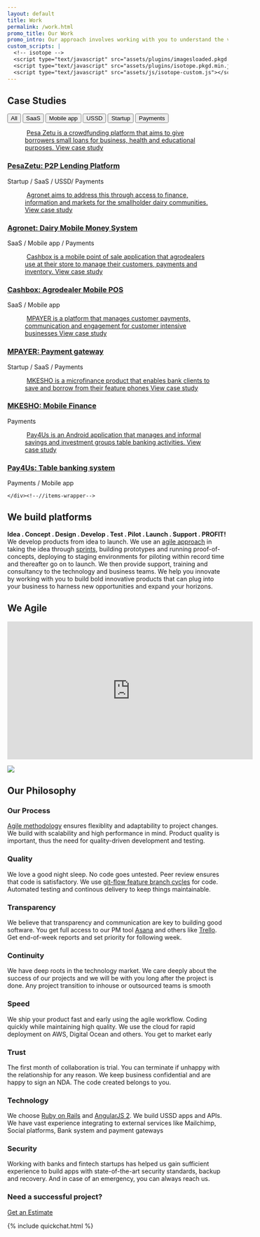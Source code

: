 ```yaml
---
layout: default
title: Work
permalink: /work.html
promo_title: Our Work
promo_intro: Our approach involves working with you to understand the vision for your ideas in order to build well-placed and thought out products through a well-defined process from idea to launch
custom_scripts: |
  <!-- isotope -->
  <script type="text/javascript" src="assets/plugins/imagesloaded.pkgd.min.js"></script> 
  <script type="text/javascript" src="assets/plugins/isotope.pkgd.min.js"></script>    
  <script type="text/javascript" src="assets/js/isotope-custom.js"></script>
---
```

<!-- ******Work list Section****** -->
<section id="work-list" class="section work-list">
  <div class="container text-center">
    <h2 class="title">Case Studies</h2>
    <div id="filters" class="button-group clearfix">
      <button class="btn button is-checked" data-filter="*">All</button>
      <button class="btn button" data-filter=".saas">SaaS</button>
      <button class="btn button" data-filter=".mobile-app">Mobile app</button>
      <button class="btn button" data-filter=".ussd">USSD</button>
      <button class="btn button" data-filter=".startup">Startup</button>
      <button class="btn button last" data-filter=".payments">Payments</button>
    </div><!--//filters-->
    <div class="items-wrapper isotope row">
      <div class="item startup saas ussd payments col-lg-4 col-md-4 col-sm-6 col-sm-12 ">
        <div class="item-inner">
          <figure class="figure">
            <a href="case-study-pesazetu.html"><img class="img-responsive" src="assets/images/work/work-example-thumb-1.png" alt="" /></a>
            <a class="info-mask" href="case-study-pesazetu.html">
              <span class="desc">Pesa Zetu is a crowdfunding platform that aims to give borrowers small loans for business, health and educational purposes.</span>
              <span class="btn btn-cta btn-cta-primary" >View case study</span>
            </a><!--//info-mask-->
          </figure>
          <div class="content text-left">
            <h3 class="sub-title"><a href="case-study-pesazetu.html">PesaZetu: P2P Lending Platform</a></h3>
            <div class="meta">Startup / SaaS / USSD/ Payments</div>
          </div><!--//content-->                    
        </div><!--//item-inner-->
      </div><!--//item-->
      <div class="item saas mobile-app payments col-lg-4 col-md-4 col-sm-6 col-sm-12 ">
        <div class="item-inner">
          <figure class="figure">
            <a href="case-study-agronet.html"><img class="img-responsive" src="assets/images/work/work-example-thumb-2.png" alt="" /></a>
            <a class="info-mask" href="case-study-agronet.html">
              <span class="desc">Agronet aims to address this through access to finance, information and markets for the smallholder dairy communities.</span>
              <span class="btn btn-cta btn-cta-primary" >View case study</span>
            </a><!--//info-mask-->
          </figure>
          <div class="content text-left">
            <h3 class="sub-title"><a href="case-study-agronet.html">Agronet: Dairy Mobile Money System</a></h3>
            <div class="meta">SaaS / Mobile app / Payments</div>
          </div><!--//content-->                    
        </div><!--//item-inner-->
      </div><!--//item-->
      <div class="item saas mobile-app col-lg-4 col-md-4 col-sm-6 col-sm-12 ">
        <div class="item-inner">
          <figure class="figure">
            <a href="case-study-cashbox.html"><img class="img-responsive" src="assets/images/work/work-example-thumb-3.jpg" alt="" /></a>
            <a class="info-mask" href="case-study-cashbox.html">
              <span class="desc">Cashbox is a mobile point of sale application that agrodealers use at their store to manage their customers, payments and inventory.</span>
              <span class="btn btn-cta btn-cta-primary" >View case study</span>
            </a><!--//info-mask-->
          </figure>
          <div class="content text-left">
            <h3 class="sub-title"><a href="case-study-cashbox.html">Cashbox: Agrodealer Mobile POS</a></h3>
            <div class="meta">SaaS / Mobile app </div>
          </div><!--//content-->                    
        </div><!--//item-inner-->
      </div><!--//item-->
      <div class="item startup saas payments col-lg-4 col-md-4 col-sm-6 col-sm-12 ">
        <div class="item-inner">
          <figure class="figure">
            <a href="case-study-mpayer.html"><img class="img-responsive" src="assets/images/work/work-example-thumb-4.png" alt="" /></a>
            <a class="info-mask" href="case-study-mpayer.html">
              <span class="desc">MPAYER is a platform that manages customer payments, communication and engagement for customer intensive businesses </span>
              <span class="btn btn-cta btn-cta-primary" >View case study</span>
            </a><!--//info-mask-->
          </figure>
          <div class="content text-left">
            <h3 class="sub-title"><a href="case-study-mpayer.html">MPAYER: Payment gateway</a></h3>
            <div class="meta">Startup / SaaS / Payments</div>
          </div><!--//content-->                    
        </div><!--//item-inner-->
      </div><!--//item-->
      <div class="item payments col-lg-4 col-md-4 col-sm-6 col-sm-12 ">
        <div class="item-inner">
          <figure class="figure">
            <a href="case-study-mkesho.html"><img class="img-responsive" src="assets/images/work/work-example-thumb-5.jpg" alt="" /></a>
            <a class="info-mask" href="case-study-mkesho.html">
              <span class="desc">MKESHO is a microfinance product that enables bank clients to save and borrow from their feature phones</span>
              <span class="btn btn-cta btn-cta-primary" >View case study</span>
            </a><!--//info-mask-->
          </figure>
          <div class="content text-left">
            <h3 class="sub-title"><a href="case-study-mkesho.html">MKESHO: Mobile Finance</a></h3>
            <div class="meta">Payments</div>
          </div><!--//content-->                    
        </div><!--//item-inner-->
      </div><!--//item-->
      <div class="item payments mobile-app col-lg-4 col-md-4 col-sm-6 col-sm-12 ">
        <div class="item-inner">
          <figure class="figure">
            <a href="case-study-pay4us.html"><img class="img-responsive" src="assets/images/work/work-example-thumb-6.jpg" alt="" /></a>
            <a class="info-mask" href="case-study-pay4us.html">
              <span class="desc">Pay4Us is an Android application that manages and informal savings and investment groups table banking activities.</span>
              <span class="btn btn-cta btn-cta-primary" >View case study</span>
            </a><!--//info-mask-->
          </figure>
          <div class="content text-left">
            <h3 class="sub-title"><a href="case-study-pay4us.html">Pay4Us: Table banking system</a></h3>
            <div class="meta">Payments / Mobile app</div>
          </div><!--//content-->                    
        </div><!--//item-inner-->
      </div><!--//item-->

    </div><!--//items-wrapper-->
  </div><!--//container-fluid-->
</section><!--//work-list"-->

<!-- ******Services Section****** -->
<section id="services" class="services section">
  <div class="container text-center">
    <h2 class="title">We build platforms</h2>
    <p class="intro"><b>Idea . Concept . Design . Develop . Test . Pilot . Launch . Support . PROFIT!</b><br/>We develop products from idea to launch. We use an <a href="http://www.allaboutagile.com/what-is-agile-10-key-principles/">agile approach</a> in taking the idea through <a href="http://www.gv.com/sprint/">sprints</a>, building prototypes and running proof-of-concepts, deploying to staging environments for piloting within record time and thereafter go on to launch. We then provide support, training and consultancy to the technology and business teams. We help you innovate by working with you to build bold innovative products that can plug into your business to harness new opportunities and expand your horizons.
      <h2 class="title">We <i class="icon_heart"></i> Agile</h2>
      <p class="video-container">
        <iframe width="560" height="315" src="https://www.youtube.com/embed/K2vSQPh6MCE" frameborder="0" allowfullscreen></iframe>
      </p>
      <img src="assets/images/work/agileprocess.png" class="img-responsive" />
    </p>
    <p class="container text-center">
      <h2 class="title">Our Philosophy</h2>
    </p>
    <div class="service-items row">
      <div class="item col-lg-3 col-md-6 col-sm-6 col-xs-12">
        <div class="item-inner">
          <div class="header-box">
            <i class="fs1 icon_genius" aria-hidden="true"></i>
          </div><!--//header-->
          <div class="desc">
            <h3 class="sub-title">Our Process</h3>
            <p><a href="">Agile methodology</a> ensures flexiblity and adaptability to project changes. We build with scalability and high performance in mind. Product quality is important, thus the need for quality-driven development and testing. </p>
          </div>
        </div><!--//item-inner-->
      </div><!--//item-->
      <div class="item col-lg-3 col-md-6 col-sm-6 col-xs-12">
        <div class="item-inner">
          <div class="header-box">
            <i class="fs1 icon_star_alt" aria-hidden="true"></i>
          </div><!--//header-->
          <div class="desc">
            <h3 class="sub-title">Quality</h3>
            <p>We love a good night sleep. No code goes untested. Peer review ensures that code is satisfactory. We use <a href="">git-flow feature branch cycles</a> for code. Automated testing and continous delivery to keep things maintainable. </p>
          </div>
        </div><!--//item-inner-->
      </div><!--//item-->
      <div class="item col-lg-3 col-md-6 col-sm-6 col-xs-12">
        <div class="item-inner">
          <div class="header-box">
            <i class="fs1 icon_chat_alt" aria-hidden="true"></i>
          </div><!--//header-->
          <div class="desc">
            <h3 class="sub-title">Transparency</h3>
            <p>We believe that transparency and communication are key to building good software. You get full access to our PM tool <a href="http://asana.com">Asana</a> and others like <a href="http://trello.com">Trello</a>. Get end-of-week reports and set priority for following week.</p>
          </div>
        </div><!--//item-inner-->
      </div><!--//item-->
      <div class="item col-lg-3 col-md-6 col-sm-6 col-xs-12">
        <div class="item-inner">
          <div class="header-box">
            <i class="fs1 icon_loading" aria-hidden="true"></i>
          </div><!--//header-->
          <div class="desc">
            <h3 class="sub-title">Continuity</h3>
            <p>We have deep roots in the technology market. We care deeply about the success of our projects and we will be with you long after the project is done. Any project transition to inhouse or outsourced teams is smooth</p>
          </div>
        </div><!--//item-inner-->
      </div><!--//item-->
      <div class="item col-lg-3 col-md-6 col-sm-6 col-xs-12">
        <div class="item-inner">
          <div class="header-box">
            <i class="fs1 icon_clock_alt" aria-hidden="true"></i>
          </div><!--//header-->
          <div class="desc">
            <h3 class="sub-title">Speed</h3>
            <p>We ship your product fast and early using the agile workflow. Coding quickly while maintaining high quality. We use the cloud for rapid deployment on AWS, Digital Ocean and others. You get to market early </p>
          </div>
        </div><!--//item-inner-->
      </div><!--//item-->
      <div class="item col-lg-3 col-md-6 col-sm-6 col-xs-12">
        <div class="item-inner">
          <div class="header-box">
            <i class="fs1 icon_key_alt" aria-hidden="true"></i>
          </div><!--//header-->
          <div class="desc">
            <h3 class="sub-title">Trust</h3>
            <p>The first month of collaboration is trial. You can terminate if unhappy with the relationship for any reason. We keep business confidential and are happy to sign an NDA. The code created belongs to you.</p>
          </div>
        </div><!--//item-inner-->
      </div><!--//item-->
      <div class="item col-lg-3 col-md-6 col-sm-6 col-xs-12">
        <div class="item-inner">
          <div class="header-box">
            <i class="fs1 icon_tools" aria-hidden="true"></i>
          </div><!--//header-->
          <div class="desc">
            <h3 class="sub-title">Technology</h3>
            <p>We choose <a href="https://www.toptal.com/ruby-on-rails/after-two-decades-of-programming-i-use-rails">Ruby on Rails</a> and <a href="http://blog.rangle.io/why-use-angular-2-on-a-new-application/">AngularJS 2</a>. We build USSD apps and APIs. We have vast experience integrating to external services like Mailchimp, Social platforms, Bank system and payment gateways</p>
          </div>
        </div><!--//item-inner-->
      </div><!--//item-->
      <div class="item col-lg-3 col-md-6 col-sm-6 col-xs-12">
        <div class="item-inner">
          <div class="header-box">
            <i class="fs1 icon_lock_alt" aria-hidden="true"></i>
          </div><!--//header-->
          <div class="desc">
            <h3 class="sub-title">Security</h3>
            <p>Working with banks and fintech startups has helped us gain sufficient experience to build apps with state-of-the-art security standards, backup and recovery. And in case of an emergency, you can always reach us.</p>
          </div>
        </div><!--//item-inner-->
      </div><!--//item-->
    </div><!--//row--> 
    <h3>
      Need a successful project?
    </h3>
    <a class="btn btn-cta btn-cta-primary" href="estimate.html">Get an Estimate</a>         
  </div><!--//container-->
</section> <!--//services -->

{% include quickchat.html %}

